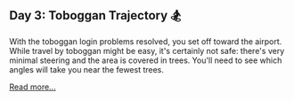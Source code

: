 ## Day 3: Toboggan Trajectory :snowboarder:

With the toboggan login problems resolved, you set off toward the airport. While travel by toboggan might be easy, it's certainly not safe: there's very minimal steering and the area is covered in trees. You'll need to see which angles will take you near the fewest trees.

[Read more...](https://adventofcode.com/2020/day/3)
